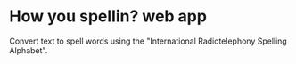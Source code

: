 # How you spellin? web app

Convert text to spell words using the "International Radiotelephony Spelling Alphabet".
